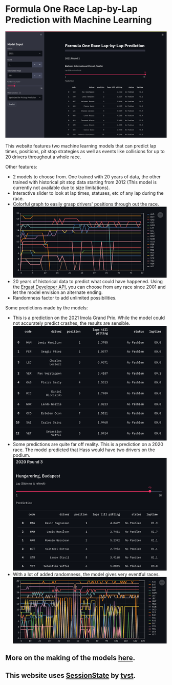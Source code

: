 # Formula One Race Lap-by-Lap Prediction with Machine Learning

[![webpage](./images/2021_sakhir.png)](https://f1laps.herokuapp.com/)

This website features two machine learning models that can predict lap times, positions, pit stop strategies as well as events like collisions for up to 20 drivers throughout a whole race.

Other features:
- 2 models to choose from. One trained with 20 years of data, the other trained with historical pit stop data starting from 2012 (This model is currently not available due to size limitations).
- Interactive slider to look at lap times, statuses, etc of any lap during the race.
- Colorful graph to easily grasp drivers' positions through out the race.  
![graph](./images/graph.png)
- 20 years of historical data to predict what could have happened. Using the [Ergast Developer API](http://ergast.com/mrd/), you can choose from any race since 2001 and let the model envision an alternate ending.
- Randomness factor to add unlimited possibilities.


Some predictions made by the models:
- This is a prediction on the 2021 Imola Grand Prix. While the model could not accurately predict crashes, the results are sensible.  
![2021 Imola](./images/sensible_2021_imola.png)
- Some predictions are quite far off reality. This is a prediction on a 2020 race. The model predicted that Hass would have two drivers on the podium.  
![2020 Hungaroring](./images/unsuccessful.png)
- With a lot of added randomness, the model gives very eventful races.  
![chaotic](./images/graph-reallychaotic.png)

## More on the making of the models [here](./notebooks/README.md).

## This website uses [SessionState](https://gist.github.com/tvst/036da038ab3e999a64497f42de966a92) by [tvst](https://gist.github.com/tvst).
